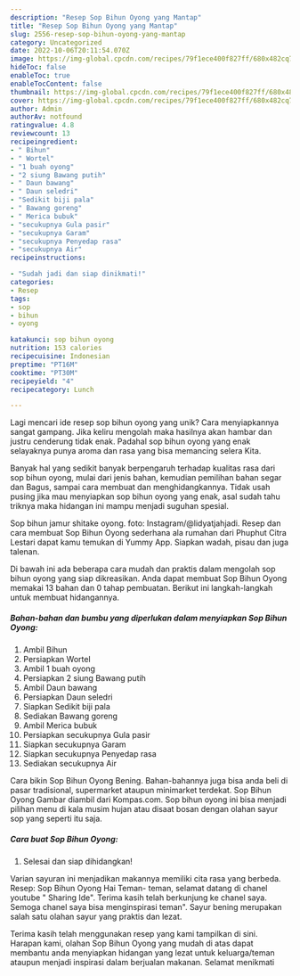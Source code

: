 ```yaml
---
description: "Resep Sop Bihun Oyong yang Mantap"
title: "Resep Sop Bihun Oyong yang Mantap"
slug: 2556-resep-sop-bihun-oyong-yang-mantap
category: Uncategorized
date: 2022-10-06T20:11:54.070Z
image: https://img-global.cpcdn.com/recipes/79f1ece400f827ff/680x482cq70/sop-bihun-oyong-foto-resep-utama.jpg
hideToc: false
enableToc: true
enableTocContent: false
thumbnail: https://img-global.cpcdn.com/recipes/79f1ece400f827ff/680x482cq70/sop-bihun-oyong-foto-resep-utama.jpg
cover: https://img-global.cpcdn.com/recipes/79f1ece400f827ff/680x482cq70/sop-bihun-oyong-foto-resep-utama.jpg
author: Admin
authorAv: notfound
ratingvalue: 4.8
reviewcount: 13
recipeingredient:
- " Bihun"
- " Wortel"
- "1 buah oyong"
- "2 siung Bawang putih"
- " Daun bawang"
- " Daun seledri"
- "Sedikit biji pala"
- " Bawang goreng"
- " Merica bubuk"
- "secukupnya Gula pasir"
- "secukupnya Garam"
- "secukupnya Penyedap rasa"
- "secukupnya Air"
recipeinstructions:

- "Sudah jadi dan siap dinikmati!"
categories:
- Resep
tags:
- sop
- bihun
- oyong

katakunci: sop bihun oyong 
nutrition: 153 calories
recipecuisine: Indonesian
preptime: "PT16M"
cooktime: "PT30M"
recipeyield: "4"
recipecategory: Lunch

---
```





Lagi mencari ide resep sop bihun oyong yang unik? Cara menyiapkannya sangat gampang. Jika keliru mengolah maka hasilnya akan hambar dan justru cenderung tidak enak. Padahal sop bihun oyong yang enak selayaknya punya aroma dan rasa yang bisa memancing selera Kita.





Banyak hal yang sedikit banyak berpengaruh terhadap kualitas rasa dari sop bihun oyong, mulai dari jenis bahan, kemudian pemilihan bahan segar dan Bagus, sampai cara membuat dan menghidangkannya. Tidak usah pusing jika mau menyiapkan sop bihun oyong yang enak,      asal sudah tahu triknya maka hidangan ini mampu menjadi suguhan spesial.














Sop bihun jamur shitake oyong. foto: Instagram/@lidyatjahjadi. Resep dan cara membuat Sop Bihun Oyong sederhana ala rumahan dari Phuphut Citra Lestari dapat kamu temukan di Yummy App. Siapkan wadah, pisau dan juga talenan.






Di bawah ini ada beberapa cara mudah dan praktis dalam mengolah sop bihun oyong yang siap dikreasikan. Anda dapat membuat Sop Bihun Oyong memakai 13 bahan dan 0 tahap pembuatan. Berikut ini langkah-langkah untuk membuat hidangannya.

<!--inarticleads1-->

##### Bahan-bahan dan bumbu yang diperlukan dalam menyiapkan Sop Bihun Oyong:

1. Ambil  Bihun
1. Persiapkan  Wortel
1. Ambil 1 buah oyong
1. Persiapkan 2 siung Bawang putih
1. Ambil  Daun bawang
1. Persiapkan  Daun seledri
1. Siapkan Sedikit biji pala
1. Sediakan  Bawang goreng
1. Ambil  Merica bubuk
1. Persiapkan secukupnya Gula pasir
1. Siapkan secukupnya Garam
1. Siapkan secukupnya Penyedap rasa
1. Sediakan secukupnya Air


Cara bikin Sop Bihun Oyong Bening. Bahan-bahannya juga bisa anda beli di pasar tradisional, supermarket ataupun minimarket terdekat. Sop Bihun Oyong Gambar diambil dari Kompas.com. Sop bihun oyong ini bisa menjadi pilihan menu di kala musim hujan atau disaat bosan dengan olahan sayur sop yang seperti itu saja. 

<!--inarticleads2-->

##### Cara buat Sop Bihun Oyong:


1. Selesai dan siap dihidangkan!

Varian sayuran ini menjadikan makannya memiliki cita rasa yang berbeda. Resep: Sop Bihun Oyong Hai Teman- teman, selamat datang di chanel youtube &#34; Sharing Ide&#34;. Terima kasih telah berkunjung ke chanel saya. Semoga chanel saya bisa menginspirasi teman&#34;. Sayur bening merupakan salah satu olahan sayur yang praktis dan lezat. 

Terima kasih telah menggunakan resep yang kami tampilkan di sini. Harapan kami, olahan Sop Bihun Oyong yang mudah di atas dapat membantu anda menyiapkan hidangan yang lezat untuk keluarga/teman ataupun menjadi inspirasi dalam berjualan makanan. Selamat menikmati
